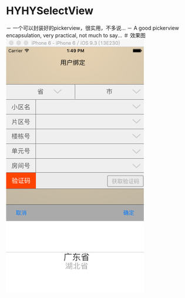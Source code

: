 # HYHYSelectView
－ 一个可以封装好的pickerview，很实用，不多说…
－ A good pickerview encapsulation, very practical, not much to say...
＃ 效果图
![]( https://github.com/hrobrty/HYHYSelectView/raw/master/picture/tow.png)  
